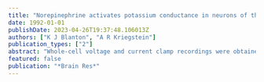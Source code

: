 ```yaml
---
title: "Norepinephrine activates potassium conductance in neurons of the turtle cerebral cortex"
date: 1992-01-01
publishDate: 2023-04-26T19:37:48.106013Z
authors: ["K J Blanton", "A R Kriegstein"]
publication_types: ["2"]
abstract: "Whole-cell voltage and current clamp recordings were obtained from cortical neurons of the pond turtle, Pseudemys scripta elegans. Norepinephrine (NE) induced an outward current in 50% of pyramidal neurons. This current had a reversal potential of -88.3 +/- 3.2 mV, consistent with a K+ conductance increase, and had a mean amplitude of 18.3 +/- 7.2 pA at -40 mV. The ionic dependence and pharmacological analyses are both consistent with alpha 2 adrenergic receptor stimulation. Inhibition of Na(+)-dependent action potentials with TTX did not diminish the NE-induced K+ conductance, indicating that NE acts directly on the postsynaptic neuron. In addition to effects on postsynaptic conductance, NE dramatically decreased the amplitude of spontaneous inhibitory postsynaptic currents (IPSCs) in 55% of pyramidal neurons. The decrease in spontaneous IPSCs was observed both in those neurons which exhibited an increase in K+ conductance in response to NE administration (81%) and in those which did not (33%). Thus, NE modulates neuronal excitability both directly by activating a postsynaptic K+ conductance and indirectly by decreasing spontaneous IPSCs."
featured: false
publication: "*Brain Res*"
---
```


